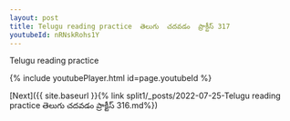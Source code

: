```yaml
---
layout: post
title: Telugu reading practice  తెలుగు  చదవడం  ప్రాక్టీస్ 317
youtubeId: nRNskRohs1Y
---
```

 
 
Telugu reading practice
 
 
 
 
 


{% include youtubePlayer.html id=page.youtubeId %}
 
[Next]({{ site.baseurl }}{% link  split1/_posts/2022-07-25-Telugu reading practice  తెలుగు  చదవడం  ప్రాక్టీస్ 316.md%})
 
